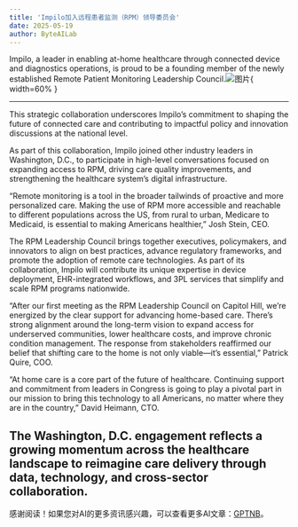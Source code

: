 ```yaml
---
title: 'Impilo加入远程患者监测（RPM）领导委员会'
date: 2025-05-19
author: ByteAILab
---
```


Impilo, a leader in enabling at-home healthcare through connected device and diagnostics operations, is proud to be a founding member of the newly established Remote Patient Monitoring Leadership Council.![图片](https://ai-techpark.com/wp-content/uploads/Impilo-1.jpg){ width=60% }

---
 This strategic collaboration underscores Impilo’s commitment to shaping the future of connected care and contributing to impactful policy and innovation discussions at the national level.

As part of this collaboration, Impilo joined other industry leaders in Washington, D.C., to participate in high-level conversations focused on expanding access to RPM, driving care quality improvements, and strengthening the healthcare system’s digital infrastructure.

“Remote monitoring is a tool in the broader tailwinds of proactive and more personalized care. Making the use of RPM more accessible and reachable to different populations across the US, from rural to urban, Medicare to Medicaid, is essential to making Americans healthier,” Josh Stein, CEO.

The RPM Leadership Council brings together executives, policymakers, and innovators to align on best practices, advance regulatory frameworks, and promote the adoption of remote care technologies. As part of its collaboration, Impilo will contribute its unique expertise in device deployment, EHR-integrated workflows, and 3PL services that simplify and scale RPM programs nationwide.

“After our first meeting as the RPM Leadership Council on Capitol Hill, we’re energized by the clear support for advancing home-based care. There’s strong alignment around the long-term vision to expand access for underserved communities, lower healthcare costs, and improve chronic condition management. The response from stakeholders reaffirmed our belief that shifting care to the home is not only viable—it’s essential,” Patrick Quire, COO.

“At home care is a core part of the future of healthcare. Continuing support and commitment from leaders in Congress is going to play a pivotal part in our mission to bring this technology to all Americans, no matter where they are in the country,” David Heimann, CTO.

The Washington, D.C. engagement reflects a growing momentum across the healthcare landscape to reimagine care delivery through data, technology, and cross-sector collaboration.
---
感谢阅读！如果您对AI的更多资讯感兴趣，可以查看更多AI文章：[GPTNB](https://gptnb.com)。